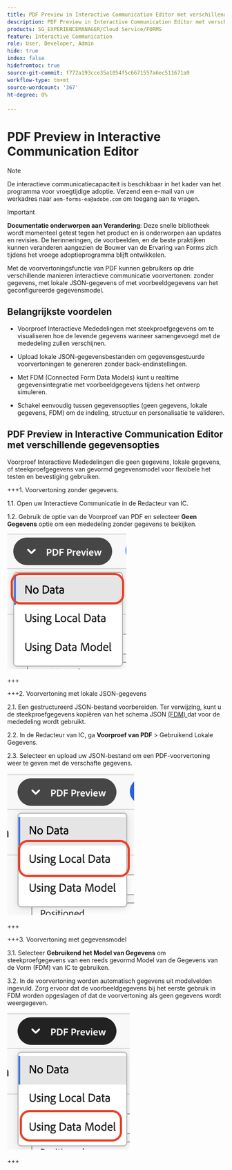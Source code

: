 ```yaml
---
title: PDF Preview in Interactive Communication Editor met verschillende gegevensopties
description: PDF Preview in Interactive Communication Editor met verschillende gegevensopties om op drie verschillende manieren interactieve communicatie voor te vertonen.
products: SG_EXPERIENCEMANAGER/Cloud Service/FORMS
feature: Interactive Communication
role: User, Developer, Admin
hide: true
index: false
hidefromtoc: true
source-git-commit: f772a193cce35a1054f5c6671557a6ec511671a9
workflow-type: tm+mt
source-wordcount: '367'
ht-degree: 0%

---
```



# PDF Preview in Interactive Communication Editor

>[!NOTE]
>
> De interactieve communicatiecapaciteit is beschikbaar in het kader van het programma voor vroegtijdige adoptie. Verzend een e-mail van uw werkadres naar `aem-forms-ea@adobe.com` om toegang aan te vragen.

>[!IMPORTANT]
>
> **Documentatie onderworpen aan Verandering**: Deze snelle bibliotheek wordt momenteel getest tegen het product en is onderworpen aan updates en revisies. De herinneringen, de voorbeelden, en de beste praktijken kunnen veranderen aangezien de Bouwer van de Ervaring van Forms zich tijdens het vroege adoptieprogramma blijft ontwikkelen.

Met de voorvertoningsfunctie van PDF kunnen gebruikers op drie verschillende manieren interactieve communicatie voorvertonen: zonder gegevens, met lokale JSON-gegevens of met voorbeeldgegevens van het geconfigureerde gegevensmodel.

## Belangrijkste voordelen

- Voorproef Interactieve Mededelingen met steekproefgegevens om te visualiseren hoe de levende gegevens wanneer samengevoegd met de mededeling zullen verschijnen.

- Upload lokale JSON-gegevensbestanden om gegevensgestuurde voorvertoningen te genereren zonder back-endinstellingen.

- Met FDM (Connected Form Data Models) kunt u realtime gegevensintegratie met voorbeeldgegevens tijdens het ontwerp simuleren.

- Schakel eenvoudig tussen gegevensopties (geen gegevens, lokale gegevens, FDM) om de indeling, structuur en personalisatie te valideren.

## PDF Preview in Interactive Communication Editor met verschillende gegevensopties

Voorproef Interactieve Mededelingen die geen gegevens, lokale gegevens, of steekproefgegevens van gevormd gegevensmodel voor flexibele het testen en bevestiging gebruiken.

+++&#x200B;1. Voorvertoning zonder gegevens.

1.1. Open uw Interactieve Communicatie in de Redacteur van IC.

1.2. Gebruik de optie van de Voorproef van PDF en selecteer **Geen Gegevens** optie om een mededeling zonder gegevens te bekijken.

![ vind IC Docu ](/help/forms/interactive-communication/assets/nodata.png)

+++

+++&#x200B;2. Voorvertoning met lokale JSON-gegevens

2.1. Een gestructureerd JSON-bestand voorbereiden. Ter verwijzing, kunt u de steekproefgegevens kopiëren van het schema JSON [ (FDM) ](https://experienceleague.adobe.com/nl/docs/experience-manager-cloud-service/content/forms/integrate/use-form-data-model/work-with-form-data-model) dat voor de mededeling wordt gebruikt.

2.2. In de Redacteur van IC, ga **Voorproef van PDF** > Gebruikend Lokale Gegevens.

2.3. Selecteer en upload uw JSON-bestand om een PDF-voorvertoning weer te geven met de verschafte gegevens.

![ vind IC Docu ](/help/forms/interactive-communication/assets/localdata.png)

+++

+++&#x200B;3. Voorvertoning met gegevensmodel 

3.1. Selecteer **Gebruikend het Model van Gegevens** om steekproefgegevens van een reeds gevormd Model van de Gegevens van de Vorm (FDM) van IC te gebruiken.

3.2. In de voorvertoning worden automatisch gegevens uit modelvelden ingevuld. Zorg ervoor dat de voorbeeldgegevens bij het eerste gebruik in FDM worden opgeslagen of dat de voorvertoning als geen gegevens wordt weergegeven.

![ vind IC Docu ](/help/forms/interactive-communication/assets/datamodel.png)

+++

